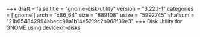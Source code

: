 +++
draft = false
title = "gnome-disk-utility"
version = "3.22.1-1"
categories = ['gnome']
arch = "x86_64"
size = "889108"
usize = "5992745"
sha1sum = "21b654842994abecc98a1b14e5219c2b968f39e3"
+++
Disk Utility for GNOME using devicekit-disks